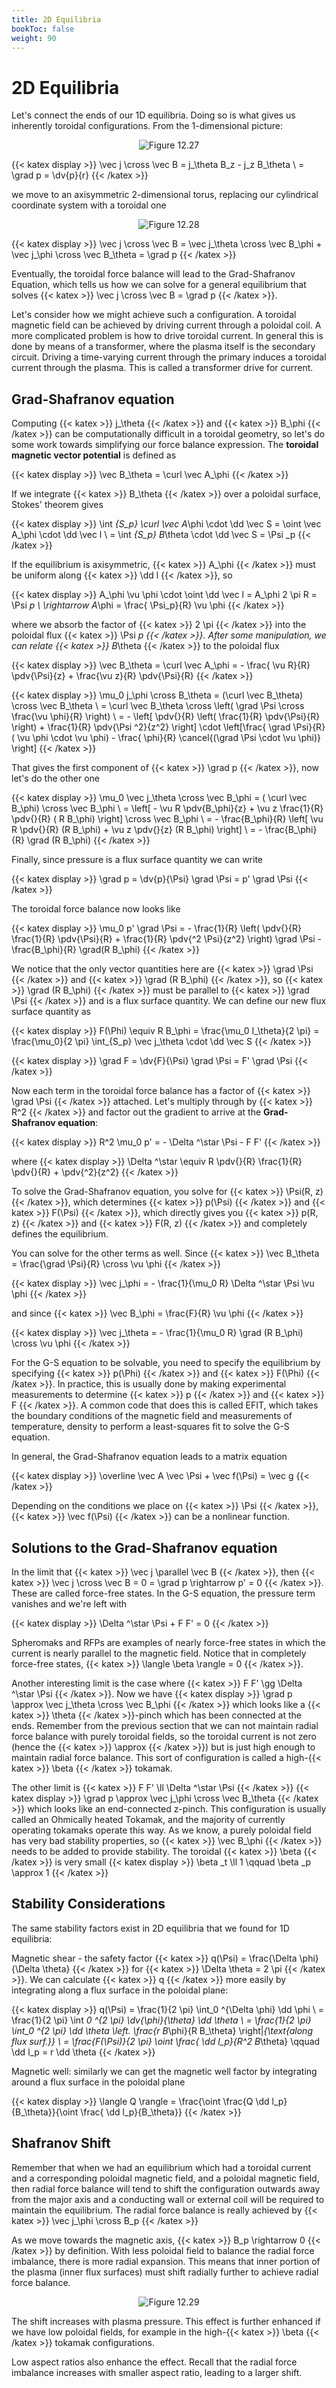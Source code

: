 ```yaml
---
title: 2D Equilibria
bookToc: false
weight: 90
---
```



# 2D Equilibria

Let's connect the ends of our 1D equilibria. Doing so is what gives us inherently toroidal configurations. From the 1-dimensional picture:

<p align="center"> <img alt="Figure 12.27" src="/r/img/12.27.png" /> </p>

{{< katex display >}}
\vec j \cross \vec B = j_\theta B_z - j_z B_\theta \\
= \grad p = \dv{p}{r}
{{< /katex >}}

we move to an axisymmetric 2-dimensional torus, replacing our cylindrical coordinate system with a toroidal one

<p align="center"> <img alt="Figure 12.28" src="/r/img/12.28.png" /> </p>

{{< katex display >}}
\vec j \cross \vec B = \vec j_\theta \cross \vec B_\phi + \vec j_\phi \cross \vec B_\theta = \grad p
{{< /katex >}}

Eventually, the toroidal force balance will lead to the Grad-Shafranov Equation, which tells us how we can solve for a general equilibrium that solves {{< katex >}} \vec j \cross \vec B = \grad p {{< /katex >}}.

Let's consider how we might achieve such a configuration. A toroidal magnetic field can be achieved by driving current through a poloidal coil. A more complicated problem is how to drive toroidal current. In general this is done by means of a transformer, where the plasma itself is the secondary circuit. Driving a time-varying current through the primary induces a toroidal current through the plasma. This is called a transformer drive for current.

## Grad-Shafranov equation

Computing {{< katex >}} j_\theta {{< /katex >}} and {{< katex >}} B_\phi {{< /katex >}} can be computationally difficult in a toroidal geometry, so let's do some work towards simplifying our force balance expression. The **toroidal magnetic vector potential** is defined as

{{< katex display >}}
\vec B_\theta = \curl \vec A_\phi
{{< /katex >}}

If we integrate {{< katex >}} B_\theta {{< /katex >}} over a poloidal surface, Stokes' theorem gives

{{< katex display >}}
\int _{S_p} \curl \vec A_\phi \cdot \dd \vec S = \oint \vec A_\phi \cdot \dd \vec l \\
= \int _{S_p} B_\theta \cdot \dd \vec S = \Psi _p 
{{< /katex >}}

If the equilibrium is axisymmetric, {{< katex >}} A_\phi {{< /katex >}} must be uniform along {{< katex >}} \dd l {{< /katex >}}, so

{{< katex display >}}
A_\phi \vu \phi \cdot \oint \dd \vec l = A_\phi 2 \pi R = \Psi _p \\
\rightarrow A_\phi = \frac{ \Psi_p}{R} \vu \phi
{{< /katex >}}

where we absorb the factor of {{< katex >}} 2 \pi {{< /katex >}} into the poloidal flux {{< katex >}} \Psi _p {{< /katex >}}. After some manipulation, we can relate {{< katex >}} B_\theta {{< /katex >}} to the poloidal flux

{{< katex display >}}
\vec B_\theta = \curl \vec A_\phi = - \frac{ \vu R}{R} \pdv{\Psi}{z} + \frac{\vu z}{R} \pdv{\Psi}{R}
{{< /katex >}}

{{< katex display >}}
\mu_0 j_\phi \cross B_\theta = (\curl \vec B_\theta) \cross \vec B_\theta \\
= \curl \vec B_\theta \cross \left( \grad \Psi \cross \frac{\vu \phi}{R} \right) \\
= - \left[ \pdv{}{R} \left( \frac{1}{R} \pdv{\Psi}{R} \right) + \frac{1}{R} \pdv{\Psi ^2}{z^2} \right] \cdot \left[\frac{ \grad \Psi}{R} ( \vu \phi \cdot \vu \phi) - \frac{ \phi}{R} \cancel{(\grad \Psi \cdot \vu \phi)} \right]
{{< /katex >}}

That gives the first component of {{< katex >}} \grad p {{< /katex >}}, now let's do the other one

{{< katex display >}}
\mu_0 \vec j_\theta \cross \vec B_\phi = ( \curl \vec B_\phi) \cross \vec B_\phi \\
 = \left[ - \vu R \pdv{B_\phi}{z} + \vu z \frac{1}{R} \pdv{}{R} ( R B_\phi) \right] \cross \vec B_\phi \\
 = - \frac{B_\phi}{R} \left[ \vu R \pdv{}{R} (R B_\phi) + \vu z \pdv{}{z} (R B_\phi) \right] \\
 = - \frac{B_\phi}{R} \grad (R B_\phi)
{{< /katex >}}

Finally, since pressure is a flux surface quantity we can write

{{< katex display >}}
\grad p = \dv{p}{\Psi} \grad \Psi = p' \grad \Psi
{{< /katex >}}

The toroidal force balance now looks like

{{< katex display >}}
\mu_0 p' \grad \Psi = - \frac{1}{R} \left( \pdv{}{R} \frac{1}{R} \pdv{\Psi}{R} + \frac{1}{R} \pdv{^2 \Psi}{z^2} \right) \grad \Psi - \frac{B_\phi}{R} \grad(R B_\phi)
{{< /katex >}}

We notice that the only vector quantities here are {{< katex >}} \grad \Psi {{< /katex >}} and {{< katex >}} \grad (R B_\phi) {{< /katex >}}, so {{< katex >}} \grad (R B_\phi) {{< /katex >}} must be parallel to {{< katex >}} \grad \Psi {{< /katex >}} and is a flux surface quantity. We can define our new flux surface quantity as

{{< katex display >}}
F(\Phi) \equiv R B_\phi = \frac{\mu_0 I_\theta}{2 \pi} = \frac{\mu_0}{2 \pi} \int_{S_p} \vec j_\theta \cdot \dd \vec S
{{< /katex >}}

{{< katex display >}}
\grad F = \dv{F}{\Psi} \grad \Psi = F' \grad \Psi
{{< /katex >}}

Now each term in the toroidal force balance has a factor of {{< katex >}} \grad \Psi {{< /katex >}} attached. Let's multiply through by {{< katex >}} R^2 {{< /katex >}} and factor out the gradient to arrive at the **Grad-Shafranov equation**:

{{< katex display >}}
R^2 \mu_0 p' = - \Delta ^\star \Psi - F F'
{{< /katex >}}

where
{{< katex display >}}
\Delta ^\star \equiv R \pdv{}{R} \frac{1}{R} \pdv{}{R} + \pdv{^2}{z^2}
{{< /katex >}}

To solve the Grad-Shafranov equation, you solve for {{< katex >}} \Psi(R, z) {{< /katex >}}, which determines {{< katex >}} p(\Psi) {{< /katex >}} and {{< katex >}} F(\Psi) {{< /katex >}}, which directly gives you {{< katex >}} p(R, z) {{< /katex >}} and {{< katex >}} F(R, z) {{< /katex >}} and completely defines the equilibrium.

You can solve for the other terms as well. Since {{< katex >}} \vec B_\theta = \frac{\grad \Psi}{R} \cross \vu \phi {{< /katex >}} 

{{< katex display >}}
\vec j_\phi = - \frac{1}{\mu_0 R} \Delta ^\star \Psi \vu \phi
{{< /katex >}}

and since {{< katex >}} \vec B_\phi = \frac{F}{R} \vu \phi {{< /katex >}} 

{{< katex display >}}
\vec j_\theta = - \frac{1}{\mu_0 R} \grad (R B_\phi) \cross \vu \phi
{{< /katex >}}

For the G-S equation to be solvable, you need to specify the equilibrium by specifying {{< katex >}} p(\Phi) {{< /katex >}} and {{< katex >}} F(\Phi) {{< /katex >}}. In practice, this is usually done by making experimental measurements to determine {{< katex >}} p {{< /katex >}} and {{< katex >}} F {{< /katex >}}. A common code that does this is called EFIT, which takes the boundary conditions of the magnetic field and measurements of temperature, density to perform a least-squares fit to solve the G-S equation.

In general, the Grad-Shafranov equation leads to a matrix equation 

{{< katex display >}}
\overline \vec A \vec \Psi + \vec f(\Psi) = \vec g
{{< /katex >}}

Depending on the conditions we place on {{< katex >}} \Psi {{< /katex >}}, {{< katex >}} \vec f(\Psi) {{< /katex >}} can be a nonlinear function.

## Solutions to the Grad-Shafranov equation

In the limit that {{< katex >}} \vec j \parallel \vec B {{< /katex >}}, then {{< katex >}} \vec j \cross \vec B = 0 = \grad p \rightarrow p' = 0 {{< /katex >}}. These are called force-free states. In the G-S equation, the pressure term vanishes and we're left with 

{{< katex display >}}
\Delta ^\star \Psi + F F' = 0
{{< /katex >}}

Spheromaks and RFPs are examples of nearly force-free states in which the current is nearly parallel to the magnetic field. Notice that in completely force-free states, {{< katex >}} \langle \beta \rangle = 0 {{< /katex >}}.

Another interesting limit is the case where {{< katex >}} F F' \gg \Delta ^\star \Psi {{< /katex >}}. Now we have
{{< katex display >}}
\grad p \approx \vec j_\theta \cross \vec B_\phi
{{< /katex >}}
which looks like a {{< katex >}} \theta {{< /katex >}}-pinch which has been connected at the ends. Remember from the previous section that we can not maintain radial force balance with purely toroidal fields, so the toroidal current is not zero (hence the {{< katex >}} \approx {{< /katex >}}) but is just high enough to maintain radial force balance. This sort of configuration is called a high-{{< katex >}} \beta {{< /katex >}} tokamak.

The other limit is {{< katex >}} F F' \ll \Delta ^\star \Psi {{< /katex >}} 
{{< katex display >}}
\grad p \approx \vec j_\phi \cross \vec B_\theta
{{< /katex >}}
which looks like an end-connected z-pinch. This configuration is usually called an Ohmically heated Tokamak, and the majority of currently operating tokamaks operate this way. As we know, a purely poloidal field has very bad stability properties, so {{< katex >}} \vec B_\phi {{< /katex >}} needs to be added to provide stability. The toroidal {{< katex >}} \beta {{< /katex >}} is very small
{{< katex display >}}
\beta _t \ll 1 \qquad \beta _p \approx 1
{{< /katex >}}

## Stability Considerations

The same stability factors exist in 2D equilibria that we found for 1D equilibria:

Magnetic shear - the safety factor {{< katex >}} q(\Psi) = \frac{\Delta \phi}{\Delta \theta} {{< /katex >}} for {{< katex >}} \Delta \theta = 2 \pi {{< /katex >}}. We can calculate {{< katex >}} q {{< /katex >}} more easily by integrating along a flux surface in the poloidal plane:

{{< katex display >}}
q(\Psi) = \frac{1}{2 \pi} \int_0 ^{\Delta \phi} \dd \phi \\
 = \frac{1}{2 \pi} \int _0 ^{2 \pi} \dv{\phi}{\theta} \dd \theta \\
 = \frac{1}{2 \pi} \int_0 ^{2 \pi} \dd \theta \left. \frac{r B_\phi}{R B_\theta} \right|_{\text{along flux surf.}}  \\
 = \frac{F(\Psi)}{2 \pi} \oint \frac{ \dd l_p}{R^2 B_\theta} \qquad \dd l_p = r \dd \theta
{{< /katex >}}

Magnetic well: similarly we can get the magnetic well factor by integrating around a flux surface in the poloidal plane

{{< katex display >}}
\langle Q \rangle = \frac{\oint \frac{Q \dd l_p}{B_\theta}}{\oint \frac{ \dd l_p}{B_\theta}}
{{< /katex >}}

## Shafranov Shift

Remember that when we had an equilibrium which had a toroidal current and a corresponding poloidal magnetic field, and a poloidal magnetic field, then radial force balance will tend to shift the configuration outwards away from the major axis and a conducting wall or external coil will be required to maintain the equilibrium. The radial force balance is really achieved by {{< katex >}} \vec j_\phi \cross B_p {{< /katex >}} 

As we move towards the magnetic axis, {{< katex >}} B_p \rightarrow 0 {{< /katex >}} by definition. With less poloidal field to balance the radial force imbalance, there is more radial expansion. This means that inner portion of the plasma (inner flux surfaces) must shift radially further to achieve radial force balance.

<p align="center"> <img alt="Figure 12.29" src="/r/img/12.29.png" /> </p>

The shift increases with plasma pressure. This effect is further enhanced if we have low poloidal fields, for example in the high-{{< katex >}} \beta {{< /katex >}} tokamak configurations.

Low aspect ratios also enhance the effect. Recall that the radial force imbalance increases with smaller aspect ratio, leading to a larger shift.